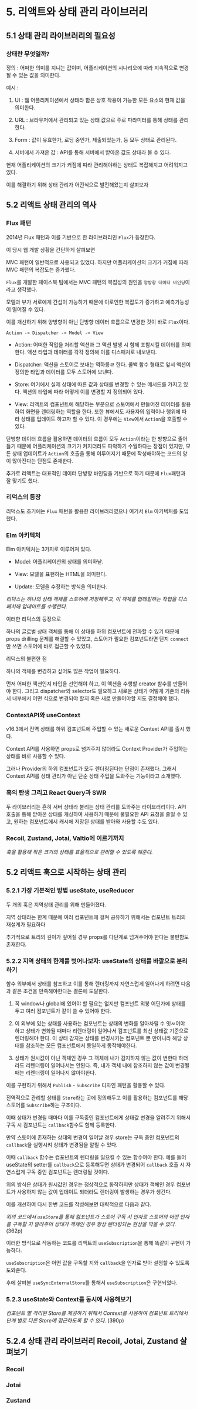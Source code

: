 # 5. 리액트와 상태 관리 라이브러리

## 5.1 상태 관리 라이브러리의 필요성

### 상태란 무엇일까?

정의 : 어떠한 의미를 지니는 값이며, 어플리케이션의 시나리오에 따라 지속적으로 변경될 수 있는 값을 의미한다.

예시 :

1. UI : 웹 어플리케이션에서 상태라 함은 상호 작용이 가능한 모든 요소의 현재 값을 의미한다.

2. URL : 브라우저에서 관리되고 있는 상태 값으로 주로 파라미터를 통해 상태를 관리한다.

3. Form : 값이 유효한가, 로딩 중인가, 제출되었는가, 등 모두 상태로 관리된다.

4. 서버에서 가져온 값 : API를 통해 서버에서 받아온 값도 상태라 볼 수 있다.

현재 어플리케이션의 크기가 커짐에 따라 관리해야하는 상태도 복잡해지고 어려워지고 있다.

이를 해결하기 위해 상태 관리가 어떤식으로 발전해왔는지 살펴보자

## 5.2 리액트 상태 관리의 역사

### Flux 패턴

2014년 Flux 패턴과 이를 기반으로 한 라이브러리인 `Flux`가 등장한다.

이 당시 웹 개발 상황을 간단하게 살펴보면

MVC 패턴이 일반적으로 사용되고 있었다. 하지만 어플리케이션의 크기가 커짐에 따라 MVC 패턴의 복잡도는 증가했다.

`Flux`를 개발한 페이스북 팀에서는 MVC 패턴의 복잡성의 원인을 `양방향 데이터 바인딩`이라고 생각했다.

모델과 뷰가 서로에게 간섭이 가능하기 때문에 이로인한 복잡도가 증가하고 예측가능성이 떨어질 수 있다.

이를 개선하기 위해 양방향이 아닌 단방향 데이터 흐름으로 변경한 것이 바로 `Flux`이다.

`Action -> Dispatcher -> Model -> View`

- Action: 어떠한 작업을 처리할 액션과 그 액션 발생 시 함께 포함시킬 데이터를 의미한다. 액션 타입과 데이터를 각각 정의해 이를 디스패처로 내보낸다.

- Dispatcher: 액션을 스토어로 보내는 역하릉ㄹ 한다. 콜백 함수 형태로 앞서 액션이 정의한 타입과 데이터를 모두 스토어에 보낸다.

- Store: 여기에서 실제 상태에 따른 값과 상태를 변경할 수 있는 메서드를 가지고 있다. 액션의 타입에 따라 어떻게 이를 변경할 지 정의되어 있다.

- View: 리액트의 컴포넌트에 해당하는 부분으로 스토어에서 만들어진 데이터를 활용하여 화면을 렌더링하는 역할을 한다.
  또한 뷰에서도 사용자의 입력이나 행위에 따라 상태를 업데이트 하고자 할 수 있다. 이 경우에는 `View`에서 `Action`을 호출할 수 있다.

단방향 데이터 흐름을 활용하면 데이터의 흐름이 모두 `Action`이라는 한 방향으로 줄어들기 때문에 어플리케이션의 크기가 커지더라도 파악하기 수월하다는 장점이 있지만, 모든 상태 업데이트가 `Action`의 호출을 통해 이루어지기 때문에 작성해야하는 코드의 양이 많아진다는 단점도 존재한다.

추가로 리액트는 대표적인 데이터 단방향 바인딩을 기반으로 하기 때문에 `Flux`패턴과 잘 맞기도 했다.

### 리덕스의 등장

리덕스도 초기에는 `Flux` 패턴을 활용한 라이브러리였으나 여기서 `Elm` 아키텍처를 도입했다.

### Elm 아키텍처

Elm 아키텍처는 3가지로 이루어져 있다.

- Model: 어플리케이션의 상태를 의미하낟.

- View: 모델을 표현하는 HTML을 의미한다.

- Update: 모델을 수정하는 방식을 의미한다.

_리덕스는 하나의 상태 객체를 스토어에 저장해두고, 이 객체를 업데잍하는 작업을 디스패치해 업데이트를 수행한다._

이러한 리덕스의 등장으로

하나의 글로벌 상태 객체를 통해 이 상태를 하위 컴포넌트에 전파할 수 있기 때문에 props drilling 문제를 해결할 수 있었고, 스토어가 필요한 컴포넌트라면 단지 `connect`만 쓰면 스토어에 바로 접근할 수 있었다.

리덕스의 불편한 점

하나의 객체를 변경하고 싶어도 많은 작업이 필요하다.

먼저 어떠한 액션인지 타입을 선언해야 하고, 이 액션을 수행할 creator 함수를 만들어야 한다. 그리고 dispatcher와 selector도 필요하고 새로운 상태가 어떻게 기존의 리듀서 내부에서 어떤 식으로 변경되야 할지 혹은 새로 만들어야할 지도 결정해야 했다.

### ContextAPI와 useContext

v16.3에서 전역 상태를 하위 컴포넌트에 주입할 수 있는 새로운 Context API를 출시 했다.

Context API를 사용하면 props로 넘겨주지 않더라도 Context Provider가 주입하는 상태를 바로 사용할 수 있다.

그러나 Provider의 하위 컴포넌트가 모두 렌더링된다는 단점이 존재했다. 그래서 Context API를 상태 관리가 아닌 단순 상태 주입을 도와주는 기능이라고 소개했다.

### 훅의 탄생 그리고 React Query과 SWR

두 라이브러리는 흔히 서버 상태라 불리는 상태 관리를 도와주는 라이브러리이다. API 호출을 통해 받아온 상태를 캐싱하여 사용하기 때문에 불필요한 API 요청을 줄일 수 있고, 원하는 컴포넌트에서 캐시에 저장된 상태를 받아와 사용할 수도 있다.

### Recoil, Zustand, Jotai, Valtio에 이르기까지

_훅을 활용해 작은 크기의 상태를 효율적으로 관리할 수 있도록 해준다._

## 5.2 리액트 훅으로 시작하는 상태 관리

### 5.2.1 가장 기본적인 방법 useState, useReducer

두 개의 훅은 지역상태 관리를 위해 만들어졌다.

지역 상태라는 한계 때문에 여러 컴포넌트에 걸쳐 공유하기 위해서는 컴포넌트 트리의 재설계가 필요하다

추가적으로 트리의 깊이가 깊어질 경우 props를 다단계로 넘겨주어야 한다는 불편함도 존재한다.

### 5.2.2 지역 상태의 한계를 벗어나보자: useState의 상태를 바깥으로 분리하기

함수 외부에서 상태를 참조하고 이를 통해 렌더링까지 자연스럽게 일어나게 하려면 다음과 같은 조건을 만족해야한다는 결론에 도달한다.

1. 꼭 window나 global에 있어야 할 필요는 없지만 컴포넌트 외붕 어딘가에 상태를 두고 여러 컴포넌트가 같이 쓸 수 있어야 한다.

2. 이 외부에 있는 상태를 사용하는 컴포넌트는 상태의 변화를 알아차릴 수 잇ㅆ어야 하고 상태가 변화될 때마다 리렌더링이 일어나서 컴포넌트를 최신 상태값 기준으로 렌더링해야 한다. 이 상태 감지는 상태를 변경시키는 컴포넌트 뿐 만아니라 해당 상태를 참조하는 모든 컴포넌트에서 동일하게 동작해야한다.

3. 상태가 원시값이 아닌 객체인 경우 그 객체에 내가 감지하지 않는 값이 변한다 하더라도 리렌더링이 일어나서는 안된다.
   즉, 내가 객체 내에 참조하지 않는 값이 변경될 때는 리렌더링이 일어나지 않아야한다.

이를 구현하기 위해서 `Publish` - `Subscribe` 디자인 패턴을 활용할 수 있다.

전역적으로 관리할 상태를 `Store`라는 곳에 정의해두고 이를 활용하는 컴포넌트를 해당 스토어를 `Subscribe`하는 구조이다.

이때 상태가 변경될 때마다 이를 구독중인 컴포넌트에게 상태값 변경을 알려주기 위해서 구독 시 컴포넌트는 `callback`함수도 함께 등록한다.

만약 스토어에 존재하는 상태의 변경이 일어날 경우 store는 구독 중인 컴포넌트의 `callback`을 실행시켜 상태가 변경됨을 알릴 수 있다.

이때 `callback` 함수는 컴포넌트의 렌더링을 일으킬 수 있는 함수여야 한다. 예를 들어 useState의 setter를 `callback`으로 등록해두면 상태가 변경되어 `callback` 호출 시 자연스럽게 구독 중인 컴포넌트는 렌더링될 것이다.

위의 방식은 상태가 원시값인 경우는 정상적으로 동작하지만 상태가 객체인 경우 컴포넌트가 사용하지 않는 값이 업데이트 되더라도 렌더링이 발생하는 경우가 생긴다.

이를 개선하여 다시 한번 코드를 작성해보면 대략적으로 다음과 같다.

_위의 코드에서 `useStore`를 통해 컴포넌트가 스토어 구독 시 인자로 스토어의 어떤 인자를 구독할 지 알려주어 상태가 객체인 경우 항상 렌더링되는 현상을 막을 수 있다._ (362p)

이러한 방식으로 작동하는 코드를 리액트의 `useSubscription`을 통해 똑같이 구현이 가능하다.

`useSubscription`은 어떤 값을 구독할 지와 `callback`을 인자로 받아 설정할 수 있도록 도와준다.

후에 살펴볼 `useSyncExternalStore`를 통해서 `useSubscription`은 구현되었다.

### 5.2.3 useState와 Context를 동시에 사용해보기

_컴포넌트 별 격리된 Store를 제공하기 위해서 Context를 사용하여 컴포넌트 트리에서 단계 별로 다른 Store에 접근하도록 할 수 있다._ (390p)

## 5.2.4 상태 관리 라이브러리 Recoil, Jotai, Zustand 살펴보기

### Recoil

### Jotai

### Zustand
